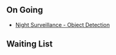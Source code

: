 ## On Going
- [Night Surveillance - Object Detection](/research/surveillance/night-object-detection/)

## Waiting List

